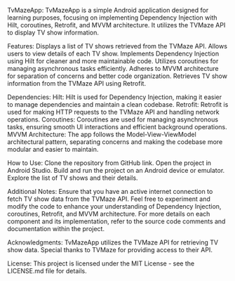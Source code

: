 TvMazeApp:
TvMazeApp is a simple Android application designed for learning purposes, focusing on implementing Dependency Injection with Hilt, coroutines, Retrofit, and MVVM architecture. It utilizes the TVMaze API to display TV show information.

Features:
Displays a list of TV shows retrieved from the TVMaze API.
Allows users to view details of each TV show.
Implements Dependency Injection using Hilt for cleaner and more maintainable code.
Utilizes coroutines for managing asynchronous tasks efficiently.
Adheres to MVVM architecture for separation of concerns and better code organization.
Retrieves TV show information from the TVMaze API using Retrofit.

Dependencies:
Hilt: Hilt is used for Dependency Injection, making it easier to manage dependencies and maintain a clean codebase.
Retrofit: Retrofit is used for making HTTP requests to the TVMaze API and handling network operations.
Coroutines: Coroutines are used for managing asynchronous tasks, ensuring smooth UI interactions and efficient background operations.
MVVM Architecture: The app follows the Model-View-ViewModel architectural pattern, separating concerns and making the codebase more modular and easier to maintain.

How to Use:
Clone the repository from GitHub link.
Open the project in Android Studio.
Build and run the project on an Android device or emulator.
Explore the list of TV shows and their details.

Additional Notes:
Ensure that you have an active internet connection to fetch TV show data from the TVMaze API.
Feel free to experiment and modify the code to enhance your understanding of Dependency Injection, coroutines, Retrofit, and MVVM architecture.
For more details on each component and its implementation, refer to the source code comments and documentation within the project.

Acknowledgments:
TvMazeApp utilizes the TVMaze API for retrieving TV show data. Special thanks to TVMaze for providing access to their API.

License:
This project is licensed under the MIT License - see the LICENSE.md file for details.
